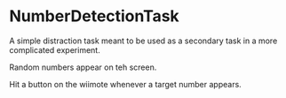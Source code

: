 # NumberDetectionTask

A simple distraction task meant to be used as a secondary task in a more complicated experiment.

Random numbers appear on teh screen.

Hit a button on the wiimote whenever a target number appears.

